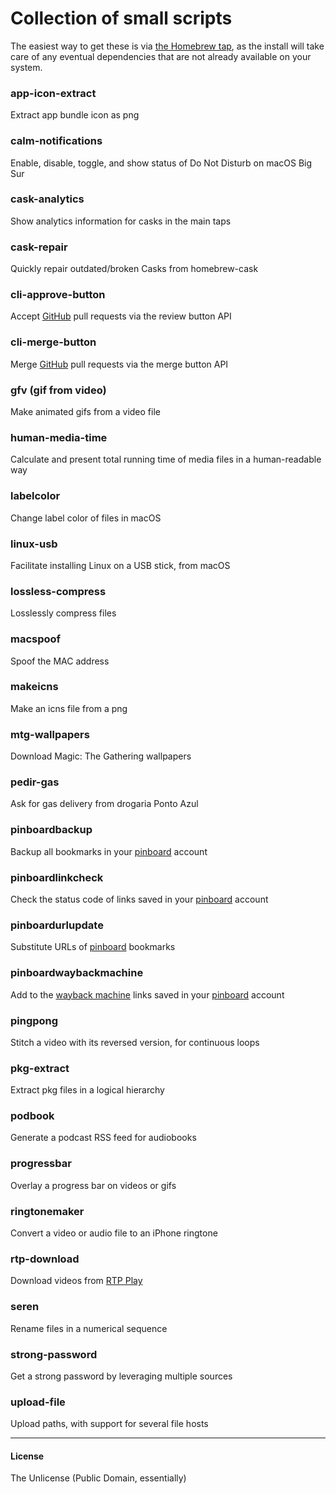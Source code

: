 # Collection of small scripts

The easiest way to get these is via [the Homebrew tap](https://github.com/vitorgalvao/homebrew-tiny-scripts), as the install will take care of any eventual dependencies that are not already available on your system.

### app-icon-extract
Extract app bundle icon as png

### calm-notifications
Enable, disable, toggle, and show status of Do Not Disturb on macOS Big Sur

### cask-analytics
Show analytics information for casks in the main taps

### cask-repair
Quickly repair outdated/broken Casks from homebrew-cask

### cli-approve-button
Accept [GitHub](https://github.com/) pull requests via the review button API

### cli-merge-button
Merge [GitHub](https://github.com/) pull requests via the merge button API

### gfv (gif from video)
Make animated gifs from a video file

### human-media-time
Calculate and present total running time of media files in a human-readable way

### labelcolor
Change label color of files in macOS

### linux-usb
Facilitate installing Linux on a USB stick, from macOS

### lossless-compress
Losslessly compress files

### macspoof
Spoof the MAC address

### makeicns
Make an icns file from a png

### mtg-wallpapers
Download Magic: The Gathering wallpapers

### pedir-gas
Ask for gas delivery from drogaria Ponto Azul

### pinboardbackup
Backup all bookmarks in your [pinboard](https://pinboard.in/) account

### pinboardlinkcheck
Check the status code of links saved in your [pinboard](https://pinboard.in/) account

### pinboardurlupdate
Substitute URLs of [pinboard](https://pinboard.in/) bookmarks

### pinboardwaybackmachine
Add to the [wayback machine](https://archive.org/web/) links saved in your [pinboard](https://pinboard.in/) account

### pingpong
Stitch a video with its reversed version, for continuous loops

### pkg-extract
Extract pkg files in a logical hierarchy

### podbook
Generate a podcast RSS feed for audiobooks

### progressbar
Overlay a progress bar on videos or gifs

### ringtonemaker
Convert a video or audio file to an iPhone ringtone

### rtp-download
Download videos from [RTP Play](https://www.rtp.pt/play/)

### seren
Rename files in a numerical sequence

### strong-password
Get a strong password by leveraging multiple sources

### upload-file
Upload paths, with support for several file hosts

---

#### License
The Unlicense (Public Domain, essentially)
